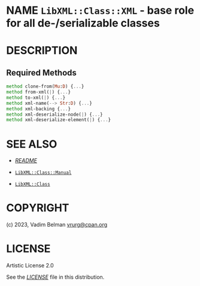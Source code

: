 NAME `LibXML::Class::XML` - base role for all de-/serializable classes
======================================================================

DESCRIPTION
===========

Required Methods
----------------

```raku
method clone-from(Mu:D) {...}
method from-xml(|) {...}
method to-xml(|) {...}
method xml-name(--> Str:D) {...}
method xml-backing {...}
method xml-deserialize-node(|) {...}
method xml-deserialize-element(|) {...}
```

SEE ALSO
========

  * [*README*](../../../../README.md)

  * [`LibXML::Class::Manual`](Class/Manual.md)

  * [`LibXML::Class`](../Class.md)

COPYRIGHT
=========

(c) 2023, Vadim Belman <vrurg@cpan.org>

LICENSE
=======

Artistic License 2.0

See the [*LICENSE*](../../../../LICENSE) file in this distribution.

